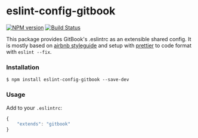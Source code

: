 # eslint-config-gitbook

[![NPM version](https://badge.fury.io/js/eslint-config-gitbook.svg)](http://badge.fury.io/js/eslint-config-gitbook)
[![Build Status](https://travis-ci.org/GitbookIO/eslint-config-gitbook.svg?branch=master)](https://travis-ci.org/GitbookIO/eslint-config-gitbook)

This package provides GitBook's .eslintrc as an extensible shared config. It is mostly based on [airbnb styleguide](https://github.com/airbnb/javascript) and setup with [prettier](https://github.com/prettier/prettier) to code format with `eslint --fix`.

### Installation

```
$ npm install eslint-config-gitbook --save-dev
```

### Usage

Add to your `.eslintrc`:

```js
{
    "extends": "gitbook"
}
```
